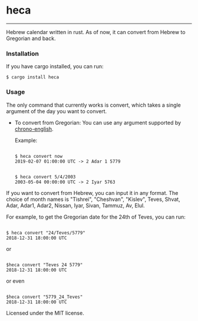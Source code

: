 # heca
--------
Hebrew calendar written in rust. As of now, it can convert from Hebrew to Gregorian and back. 

### Installation

If you have cargo installed, you can run:

```
$ cargo install heca
```

### Usage

The only command that currently works is convert, which takes a single argument of the day you want to convert.

* To convert from Gregorian: You can use any argument supported by [chrono-english](https://github.com/stevedonovan/chrono-english).

  Example:

  ```

  $ heca convert now
  2019-02-07 01:00:00 UTC -> 2 Adar 1 5779
  
  ```
  ```

  $ heca convert 5/4/2003
  2003-05-04 00:00:00 UTC -> 2 Iyar 5763
  
  ```

If you want to convert from Hebrew, you can input it in any format. The choice of month names is "Tishrei", "Cheshvan", "Kislev", Teves, Shvat, Adar, Adar1, Adar2, Nissan, Iyar, Sivan, Tammuz, Av, Elul.

For example, to get the Gregorian date for the 24th of Teves, you can run:

  ```
  
  $ heca convert "24/Teves/5779"
  2018-12-31 18:00:00 UTC

  ```

or 

  ```
  
  $heca convert "Teves 24 5779"
  2018-12-31 18:00:00 UTC

  ```

or even 

  ```
  
  $heca convert "5779_24_Teves"
  2018-12-31 18:00:00 UTC

  ```


Licensed under the MIT license.
